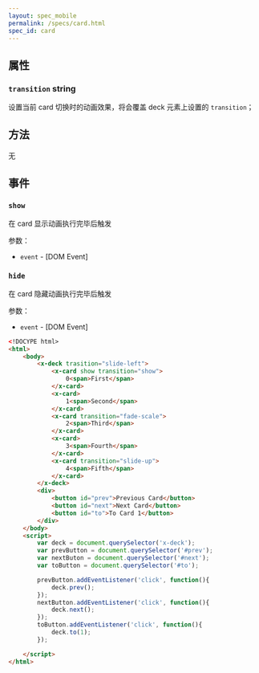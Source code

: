 ```yaml
---
layout: spec_mobile
permalink: /specs/card.html
spec_id: card
---
```


## 属性

### `transition` **string**

设置当前 card 切换时的动画效果，将会覆盖 deck 元素上设置的 `transition`；

## 方法

无

## 事件

### `show`

在 card 显示动画执行完毕后触发

参数：

 * `event` - [DOM Event]

### `hide`

在 card 隐藏动画执行完毕后触发

参数：

 * `event` - [DOM Event]

```html
<!DOCYPE html>
<html>
    <body>
        <x-deck trasition="slide-left">
            <x-card show transition="show">
                0<span>First</span>
            </x-card>
            <x-card>
                1<span>Second</span>
            </x-card>
            <x-card transition="fade-scale">
                2<span>Third</span>
            </x-card>
            <x-card>
                3<span>Fourth</span>
            </x-card>
            <x-card transition="slide-up">
                4<span>Fifth</span>
            </x-card>
        </x-deck>
        <div>
            <button id="prev">Previous Card</button>
            <button id="next">Next Card</button>
            <button id="to">To Card 1</button>
        </div>
    </body>
    <script>
        var deck = document.querySelector('x-deck');
        var prevButton = document.querySelector('#prev');
        var nextButon = document.querySelector('#next');
        var toButton = document.querySelector('#to');

        prevButton.addEventListener('click', function(){
            deck.prev();
        });
        nextButton.addEventListener('click', function(){
            deck.next();
        });
        toButton.addEventListener('click', function(){
            deck.to(1);
        });

    </script>
</html>
```
